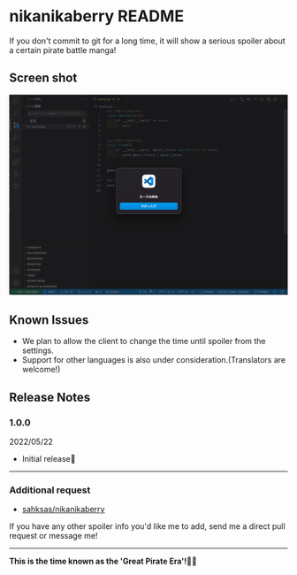 # nikanikaberry README

If you don't commit to git for a long time, it will show a serious spoiler about a certain pirate battle manga!

## Screen shot

![screenshot](pict/screenshot.png)

## Known Issues

- We plan to allow the client to change the time until spoiler from the settings.
- Support for other languages is also under consideration.(Translators are welcome!)

## Release Notes

### 1.0.0

2022/05/22

- Initial release🎉

---

### Additional request

- [sahksas/nikanikaberry](https://github.com/sahksas/nikanikaberry)

If you have any other spoiler info you'd like me to add, send me a direct pull request or message me!

---

**This is the time known as the 'Great Pirate Era'!🏴‍☠️**
